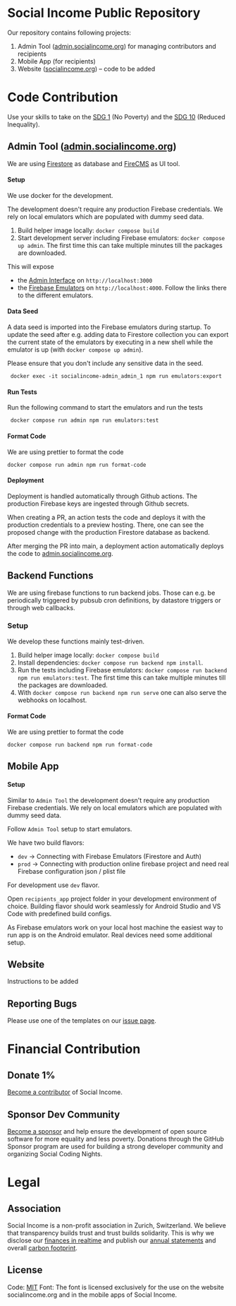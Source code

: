 # Social Income Public Repository

Our repository contains following projects:

1. Admin Tool ([admin.socialincome.org](https://admin.socialincome.org)) for managing contributors and recipients
2. Mobile App (for recipients)
3. Website ([socialincome.org](https://admin.socialincome.org)) – code to be added

# Code Contribution

Use your skills to take on the [SDG 1](https://sdgs.un.org/goals/goal1) (No Poverty) and
the [SDG 10](https://sdgs.un.org/goals/goal10) (Reduced Inequality).

## Admin Tool ([admin.socialincome.org](https://admin.socialincome.org))

We are using [Firestore](https://firebase.google.com/docs/firestore) as database and
[FireCMS](https://firecms.co/) as UI tool.

#### Setup

We use docker for the development.

The development doesn't require any production Firebase credentials.
We rely on local emulators which are populated with dummy seed data.

1. Build helper image locally: `docker compose build`
2. Start development server including Firebase emulators: `docker compose up admin`.
   The first time this can take multiple minutes till the packages are downloaded.

This will expose

- the [Admin Interface](http://localhost:3000) on `http://localhost:3000`
- the [Firebase Emulators](http://localhost:4000) on `http://localhost:4000`.
  Follow the links there to the different emulators.

#### Data Seed

A data seed is imported into the Firebase emulators during startup.
To update the seed after e.g. adding data to Firestore collection
you can export the current state of the emulators by executing in a new shell while the emulator is
up (with `docker compose up admin`).

Please ensure that you don't include any sensitive data in the seed.

```shell
 docker exec -it socialincome-admin_admin_1 npm run emulators:export
```

#### Run Tests

Run the following command to start the emulators and run the tests

```shell
 docker compose run admin npm run emulators:test
```

#### Format Code

We are using prettier to format the code

```shell
docker compose run admin npm run format-code
```

#### Deployment

Deployment is handled automatically through Github actions. The production Firebase keys are ingested through Github secrets.

When creating a PR, an action tests the code and deploys it with the production credentials to a preview hosting.
There, one can see the proposed change with the production Firestore database as backend.

After merging the PR into main, a deployment action automatically deploys the code to [admin.socialincome.org](https://admin.socialincome.org).

## Backend Functions

We are using firebase functions to run backend jobs.
Those can e.g. be periodically triggered
by pubsub cron definitions, by datastore triggers or through web callbacks.

### Setup

We develop these functions mainly test-driven.

1. Build helper image locally: `docker compose build`
2. Install dependencies: `docker compose run backend npm install`.
3. Run the tests including Firebase emulators: `docker compose run backend npm run emulators:test`.
   The first time this can take multiple minutes till the packages are downloaded.
4. With `docker compose run backend npm run serve` one can also serve the webhooks on localhost.

#### Format Code

We are using prettier to format the code

```shell
docker compose run backend npm run format-code
```

## Mobile App

#### Setup

Similar to `Admin Tool` the development doesn't require any production Firebase credentials.
We rely on local emulators which are populated with dummy seed data.

Follow `Admin Tool` setup to start emulators.

We have two build flavors:

- `dev` -> Connecting with Firebase Emulators (Firestore and Auth)
- `prod` -> Connecting with production online firebase project and need real Firebase configuration json / plist file

For development use `dev` flavor.

Open `recipients_app` project folder in your development environment of choice.
Building flavor should work seamlessly for Android Studio and VS Code with predefined build configs.

As Firebase emulators work on your local host machine the easiest way to run app is on the Android emulator.
Real devices need some additional setup.

## Website

Instructions to be added

## Reporting Bugs

Please use one of the templates on our [issue page](https://github.com/socialincome-san/public/issues/new/choose).

# Financial Contribution

## Donate 1%

[Become a contributor](https://socialincome.org/get-involved) of Social Income.

## Sponsor Dev Community

[Become a sponsor](https://github.com/sponsors/san-socialincome) and help ensure the development of open source software for more equality and less poverty. Donations through the GitHub Sponsor program are used for building a strong developer community and organizing Social Coding Nights.

# Legal

## Association

Social Income is a non-profit association in Zurich, Switzerland. We believe that transparency builds trust and trust builds solidarity. This is why we disclose our [finances in realtime](https://socialincome.org/finances) and publish our [annual statements](https://socialincome.org/reporting) and overall [carbon footprint](https://socialincome.org/sustainability).

## License

Code: [MIT](LICENSE)
Font: The font is licensed exclusively for the use on the website socialincome.org and in the mobile apps of Social Income.
